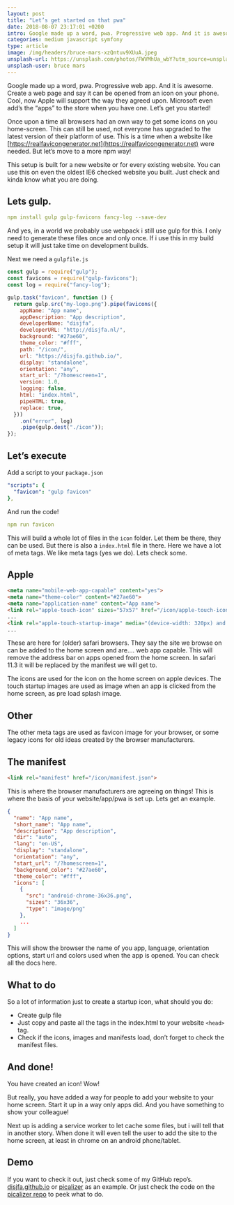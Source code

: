 ```yaml
---
layout: post
title: "Let’s get started on that pwa"
date: 2018-08-07 23:17:01 +0200
intro: Google made up a word, pwa. Progressive web app. And it is awesome. Create a web page and say it can be opened from an icon on your phone. Cool, now Apple will support the way they agreed upon. Microsoft even add’s the “apps” to the store when you have one. Let’s get you started!
categories: medium javascript symfony
type: article
image: /img/headers/bruce-mars-xzQntuv9XUuA.jpeg
unsplash-url: https://unsplash.com/photos/FWVMhUa_wbY?utm_source=unsplash&utm_medium=referral&utm_content=creditCopyText
unsplash-user: bruce mars
---
```


Google made up a word, pwa. Progressive web app. And it is awesome. Create a web page and say it can be opened from an icon on your phone. Cool, now Apple will support the way they agreed upon. Microsoft even add’s the “apps” to the store when you have one. Let’s get you started!


Once upon a time all browsers had an own way to get some icons on you home-screen. This can still be used, not everyone has upgraded to the latest version of their platform of use. This is a time when a website like [https://realfavicongenerator.net](https://realfavicongenerator.net) were needed. But let’s move to a more npm way!

This setup is built for a new website or for every existing website. You can use this on even the oldest IE6 checked website you built. Just check and kinda know what you are doing.

## Lets gulp.
```yaml
npm install gulp gulp-favicons fancy-log --save-dev
```
And yes, in a world we probably use webpack i still use gulp for this. I only need to generate these files once and only once. If i use this in my build setup it will just take time on development builds.

Next we need a `gulpfile.js`

```js
const gulp = require("gulp");
const favicons = require("gulp-favicons");
const log = require("fancy-log");

gulp.task("favicon", function () {
  return gulp.src("my-logo.png").pipe(favicons({
    appName: "App name",
    appDescription: "App description",
    developerName: "disjfa",
    developerURL: "http://disjfa.nl/",
    background: "#27ae60",
    theme_color: "#fff",
    path: "/icon/",
    url: "https://disjfa.github.io/",
    display: "standalone",
    orientation: "any",
    start_url: "/?homescreen=1",
    version: 1.0,
    logging: false,
    html: "index.html",
    pipeHTML: true,
    replace: true,
  }))
    .on("error", log)
    .pipe(gulp.dest("./icon"));
});
```

## Let’s execute
Add a script to your `package.json`
```yaml
"scripts": {
  "favicon": "gulp favicon"
},
```

And run the code!

```yaml
npm run favicon
```
This will build a whole lot of files in the `icon` folder. Let them be there, they can be used. But there is also a `index.html` file in there. Here we have a lot of meta tags. We like meta tags (yes we do). Lets check some.

## Apple
```html
<meta name="mobile-web-app-capable" content="yes">
<meta name="theme-color" content="#27ae60">
<meta name="application-name" content="App name">
<link rel="apple-touch-icon" sizes="57x57" href="/icon/apple-touch-icon-57x57.png">
...
<link rel="apple-touch-startup-image" media="(device-width: 320px) and (device-height: 480px) and (-webkit-device-pixel-ratio: 1)" href="/icon/apple-touch-startup-image-320x460.png">
...
```

These are here for (older) safari browsers. They say the site we browse on can be added to the home screen and are…. web app capable. This will remove the address bar on apps opened from the home screen. In safari 11.3 it will be replaced by the manifest we will get to.

The icons are used for the icon on the home screen on apple devices. The touch startup images are used as image when an app is clicked from the home screen, as pre load splash image.

## Other
The other meta tags are used as favicon image for your browser, or some legacy icons for old ideas created by the browser manufacturers.

## The manifest
```html
<link rel="manifest" href="/icon/manifest.json">
```

This is where the browser manufacturers are agreeing on things! This is where the basis of your website/app/pwa is set up. Lets get an example.

```json
{
  "name": "App name",
  "short_name": "App name",
  "description": "App description",
  "dir": "auto",
  "lang": "en-US",
  "display": "standalone",
  "orientation": "any",
  "start_url": "/?homescreen=1",
  "background_color": "#27ae60",
  "theme_color": "#fff",
  "icons": [
    {
      "src": "android-chrome-36x36.png",
      "sizes": "36x36",
      "type": "image/png"
    },
    ...
  ]
}
```

This will show the browser the name of you app, language, orientation options, start url and colors used when the app is opened. You can check all the docs here.

## What to do
So a lot of information just to create a startup icon, what should you do:

* Create gulp file
* Just copy and paste all the tags in the index.html to your website `<head>` tag.
* Check if the icons, images and manifests load, don’t forget to check the manifest files.

## And done!

You have created an icon! Wow!

But really, you have added a way for people to add your website to your home screen. Start it up in a way only apps did. And you have something to show your colleague!

Next up is adding a service worker to let cache some files, but i will tell that in another story. When done it will even tell the user to add the site to the home screen, at least in chrome on an android phone/tablet.

## Demo

If you want to check it out, just check some of my GitHub repo’s. [disjfa.github.io](http://disjfa.github.io/) or [picalizer](https://disjfa.github.io/picalizer/) as an example. Or just check the code on the [picalizer repo](https://github.com/disjfa/picalizer) to peek what to do.
